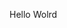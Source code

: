 Hello Wolrd



























































































































































































































































































































































































































































































































































































































































































































































































































































































































































































































































































































































































































































































































































































































































































































































































































































































































































































































































































































































































































































































































































































































































































































































































































































































































































































































































































































































































































































































































































































































































































































































































































































































































































































































































































































































































































































































































































































































































































































































































































































































































































































































































































































































































































































































































































































































































































































































































































































































































































































